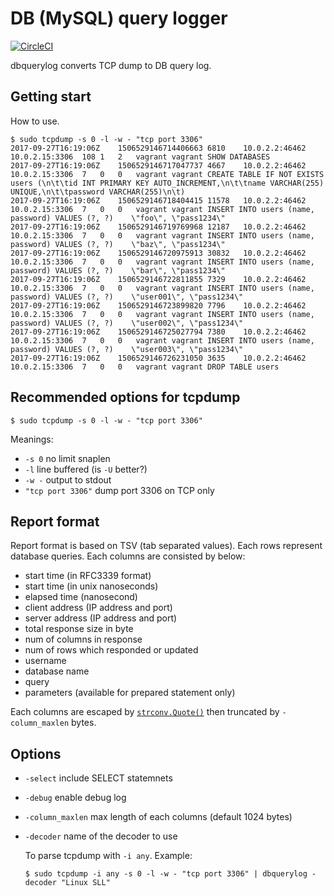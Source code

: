 # DB (MySQL) query logger

[![CircleCI](https://circleci.com/gh/koron/dbquerylog.svg?style=svg)](https://circleci.com/gh/koron/dbquerylog)

dbquerylog converts TCP dump to DB query log.

## Getting start

How to use.

```console
$ sudo tcpdump -s 0 -l -w - "tcp port 3306"
2017-09-27T16:19:06Z	1506529146714406663	6810	10.0.2.2:46462	10.0.2.15:3306	108	1	2	vagrant	vagrant	SHOW DATABASES	
2017-09-27T16:19:06Z	1506529146717047737	4667	10.0.2.2:46462	10.0.2.15:3306	7	0	0	vagrant	vagrant	CREATE TABLE IF NOT EXISTS users (\n\t\tid INT PRIMARY KEY AUTO_INCREMENT,\n\t\tname VARCHAR(255) UNIQUE,\n\t\tpassword VARCHAR(255)\n\t)	
2017-09-27T16:19:06Z	1506529146718404415	11578	10.0.2.2:46462	10.0.2.15:3306	7	0	0	vagrant	vagrant	INSERT INTO users (name, password) VALUES (?, ?)	\"foo\", \"pass1234\"
2017-09-27T16:19:06Z	1506529146719769968	12187	10.0.2.2:46462	10.0.2.15:3306	7	0	0	vagrant	vagrant	INSERT INTO users (name, password) VALUES (?, ?)	\"baz\", \"pass1234\"
2017-09-27T16:19:06Z	1506529146720975913	30832	10.0.2.2:46462	10.0.2.15:3306	7	0	0	vagrant	vagrant	INSERT INTO users (name, password) VALUES (?, ?)	\"bar\", \"pass1234\"
2017-09-27T16:19:06Z	1506529146722811855	7329	10.0.2.2:46462	10.0.2.15:3306	7	0	0	vagrant	vagrant	INSERT INTO users (name, password) VALUES (?, ?)	\"user001\", \"pass1234\"
2017-09-27T16:19:06Z	1506529146723899820	7796	10.0.2.2:46462	10.0.2.15:3306	7	0	0	vagrant	vagrant	INSERT INTO users (name, password) VALUES (?, ?)	\"user002\", \"pass1234\"
2017-09-27T16:19:06Z	1506529146725027794	7380	10.0.2.2:46462	10.0.2.15:3306	7	0	0	vagrant	vagrant	INSERT INTO users (name, password) VALUES (?, ?)	\"user003\", \"pass1234\"
2017-09-27T16:19:06Z	1506529146726231050	3635	10.0.2.2:46462	10.0.2.15:3306	7	0	0	vagrant	vagrant	DROP TABLE users	
```

## Recommended options for tcpdump

```console
$ sudo tcpdump -s 0 -l -w - "tcp port 3306"
```

Meanings:

*   `-s 0` no limit snaplen
*   `-l` line buffered (is `-U` better?)
*   `-w -` output to stdout
*   `"tcp port 3306"` dump port 3306 on TCP only

## Report format

Report format is based on TSV (tab separated values).
Each rows represent database queries.
Each columns are consisted by below:

*   start time (in RFC3339 format)
*   start time (in unix nanoseconds)
*   elapsed time (nanosecond)
*   client address (IP address and port)
*   server address (IP address and port)
*   total response size in byte
*   num of columns in response
*   num of rows which responded or updated
*   username
*   database name
*   query
*   parameters (available for prepared statement only)

Each columns are escaped by [`strconv.Quote()`][quote] then truncated by
`-column_maxlen` bytes.

## Options

*   `-select` include SELECT statemnets
*   `-debug` enable debug log
*   `-column_maxlen` max length of each columns (default 1024 bytes)
*   `-decoder` name of the decoder to use

    To parse tcpdump with `-i any`. Example:

    ```console
    $ sudo tcpdump -i any -s 0 -l -w - "tcp port 3306" | dbquerylog -decoder "Linux SLL"
    ```

[quote]:https://golang.org/pkg/strconv/#Quote

